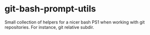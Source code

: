git-bash-prompt-utils
=====================

Small collection of helpers for a nicer bash PS1 when working with git repositories. For instance, git relative subdir.
